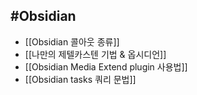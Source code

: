 ## #Obsidian 


- [[Obsidian 콜아웃 종류]]
- [[나만의 제텔카스텐 기법 & 옵시디언]]
- [[Obsidian Media Extend plugin 사용법]]
- [[Obsidian tasks 쿼리 문법]]
